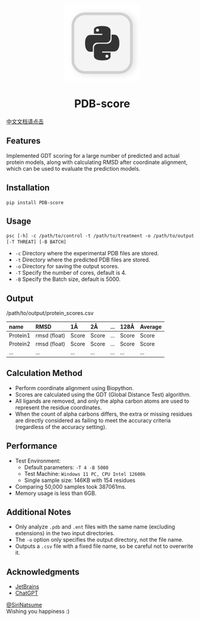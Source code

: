 <div align="center">
     <img alt="img.jpg" height="200" src="avatar.png" width="200"/>
</div>
<h1 align="center">PDB-score</h1>

[中文文档请点击](https://github.com/SiriNatsume/PDB-score/blob/master/readme-zh.md)

## Features
Implemented GDT scoring for a large number of predicted and actual protein models, along with calculating RMSD after coordinate alignment, which can be used to evaluate the prediction models.

## Installation
```
pip install PDB-score
```

## Usage
```aiignore
psc [-h] -c /path/to/control -t /path/to/treatment -o /path/to/output [-T THREAT] [-B BATCH]
```
- `-c` Directory where the experimental PDB files are stored.
- `-t` Directory where the predicted PDB files are stored.
- `-o` Directory for saving the output scores.
- `-T` Specify the number of cores, default is 4.
- `-B` Specify the Batch size, default is 5000.

## Output
/path/to/output/protein_scores.csv

| name     | RMSD         | 1Å    | 2Å    | ... | 128Å  | Average |
|:---------|:-------------|:------|:------|:----|:------|:--------|
| Protein1 | rmsd (float) | Score | Score | ... | Score | Score   |
| Protein2 | rmsd (float) | Score | Score | ... | Score | Score   |
| ...      | ...          | ...   | ...   | ... | ...   | ...     |

## Calculation Method
- Perform coordinate alignment using Biopython.
- Scores are calculated using the GDT (Global Distance Test) algorithm.
- All ligands are removed, and only the alpha carbon atoms are used to represent the residue coordinates.
- When the count of alpha carbons differs, the extra or missing residues are directly considered as failing to meet the accuracy criteria (regardless of the accuracy setting).

## Performance
- Test Environment:
  - Default parameters: `-T 4 -B 5000`
  - Test Machine: `Windows 11 PC, CPU Intel 12600k`
  - Single sample size: 146KB with 154 residues
- Comparing 50,000 samples took 387061ms.
- Memory usage is less than 6GB.

## Additional Notes
- Only analyze `.pdb` and `.ent` files with the same name (excluding extensions) in the two input directories.
- The `-o` option only specifies the output directory, not the file name.
- Outputs a `.csv` file with a fixed file name, so be careful not to overwrite it.

## Acknowledgments
- [JetBrains](https://www.jetbrains.com/)
- [ChatGPT](https://www.chatgpt.com)

[@SiriNatsume](https://github.com/SiriNatsume)  
Wishing you happiness :)